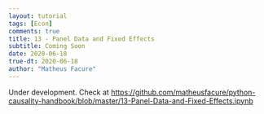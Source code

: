 ```yaml
---
layout: tutorial
tags: [Econ]
comments: true
title: 13 - Panel Data and Fixed Effects
subtitle: Coming Soon
date: 2020-06-18
true-dt: 2020-06-18
author: "Matheus Facure"
---
```


Under development. Check at https://github.com/matheusfacure/python-causality-handbook/blob/master/13-Panel-Data-and-Fixed-Effects.ipynb